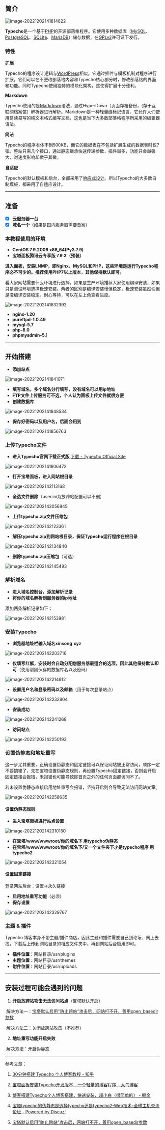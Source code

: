 ## 简介

![image-20221202141814622](https://cdn.jsdelivr.net/gh/sxfinn/CDN/img/202212021418853.png)

**Typecho**是一个基于[PHP](https://zh.m.wikipedia.org/wiki/PHP)的开源部落格程序。它使用多种数据库（[MySQL](https://zh.m.wikipedia.org/wiki/MySQL)、[PostgreSQL](https://zh.m.wikipedia.org/wiki/PostgreSQL)、[SQLite](https://zh.m.wikipedia.org/wiki/SQLite)、[MariaDB](https://zh.m.wikipedia.org/wiki/MariaDB)）储存数据，在[GPLv2](https://zh.m.wikipedia.org/wiki/GNU通用公共许可协议)许可证下发行。



### 特性

**扩展**

Typecho的程序设计逻辑与[WordPress](https://zh.m.wikipedia.org/wiki/WordPress)相似，它通过插件与模板机制对程序进行扩展。它们可以在不更改部落格内容和Typecho核心部分时，修改部落格的界面和功能。同时Typecho使用独特的模块化架构，这使得扩展十分便利。

**Markdown**

Typecho使用的是[Markdown](https://zh.m.wikipedia.org/wiki/Markdown)语法，通过HyperDown（页面存档备份，(存于互联网档案馆）解析器进行解析。Markdown是一种轻量级标记语言，它允许人们使用易读易写的纯文本格式编写文档，这也是当下大多数部落格程序所采用的编辑器语法。

**简洁**

Typecho的程序本体不到500KB，而它的数据表在不包括扩展生成的数据表时仅7张。整站只需几个接口，通过静态继承快速传递参数，插件越多，功能只会越强大，对速度影响却微乎其微。

**自适应**

Typecho的默认模板和后台，全部采用了[响应式设计](https://zh.m.wikipedia.org/wiki/响应式网页设计)。所以Typecho的大多数自制模板，都采用了自适应设计。

---



## 准备

- [x] **云服务器一台**
- [x] **域名一个**（如果是国内服务器需要备案）

### 本教程使用的环境

* **CentOS 7.9.2009 x86_64(Py3.7.9)**
* **宝塔面板腾讯云专享版 7.9.3（预装）**



**进入面板，安装LNMP，即Nginx、MySQL和PHP，这些环境是运行Typecho程序必不可少的。推荐使用PHP7以上版本，其他保持默认即可。**

看大家网站需要什么环境进行选择。如果是生产环境推荐大家使用编译安装，如果只是测试环境选择极速安装。两者的区别是编译安装慢但稳定，极速安装虽然快但是没编译安装稳定。耐心等待，可以在左上角查看进度。

![image-20221202141832392](https://cdn.jsdelivr.net/gh/sxfinn/CDN/img/202212021418460.png)

* **nginx-1.20**
* **pureftpd-1.0.49**
* **mysql-5.7**
* **php-8.0**
* **phpmyadmin-5.1**

---



## 开始搭建

* **添加站点**

![image-20221202141841071](https://cdn.jsdelivr.net/gh/sxfinn/CDN/img/202212021418226.png)

* **填写域名，多个域名分行填写，没有域名可以用ip地址**
* **FTP文件上传服务可不选，个人认为面板上传文件就很方便**
* **创建数据库**

![image-20221202141848534](https://cdn.jsdelivr.net/gh/sxfinn/CDN/img/202212021418638.png)

* **保存好密码以及用户名，后面会用到**

![image-20221202141856763](https://cdn.jsdelivr.net/gh/sxfinn/CDN/img/202212021418814.png)



### 上传Typecho文件

* **进入Typecho官网下载正式版**  [下载 - Typecho Official Site](https://typecho.org/download)

![image-20221202141906472](https://cdn.jsdelivr.net/gh/sxfinn/CDN/img/202212021419608.png)

* **打开宝塔面板，进入网站根目录**

![image-20221202142113168](https://cdn.jsdelivr.net/gh/sxfinn/CDN/img/202212021421264.png)

* **全选文件删除**（user.ini为放跨站配置可以不删)

![image-20221202142056945](https://cdn.jsdelivr.net/gh/sxfinn/CDN/img/202212021420128.png)

* **上传typecho.zip文件压缩包**

![image-20221202142123361](https://cdn.jsdelivr.net/gh/sxfinn/CDN/img/202212021421577.png)

* **解压typecho.zip到网站根目录，保证Typecho运行程序在根目录**

![image-20221202142134840](https://cdn.jsdelivr.net/gh/sxfinn/CDN/img/202212021421963.png)

* **删除typecho.zip压缩包**（可选）

![image-20221202142145493](https://cdn.jsdelivr.net/gh/sxfinn/CDN/img/202212021421660.png)



### 解析域名

* **进入域名控制台，添加解析记录**
* **将你的域名解析到服务器的ip地址**

添加两条解析记录如下：

![image-20221202142153981](https://cdn.jsdelivr.net/gh/sxfinn/CDN/img/202212021421035.png)



### 安装Typecho

* **浏览器地址栏输入域名xinsong.xyz**

![image-20221202142203716](https://cdn.jsdelivr.net/gh/sxfinn/CDN/img/202212021422843.png)

* **仅填写红框，安装时会自动分配您服务器最适合的选项，因此其他保持默认即可**（使用刚刚保存的数据库名以及密码）

![image-20221202142214612](https://cdn.jsdelivr.net/gh/sxfinn/CDN/img/202212021422774.png)

* **设置用户名和登录密码以及邮箱**（用于每次登录站点）

![image-20221202142232804](https://cdn.jsdelivr.net/gh/sxfinn/CDN/img/202212021422919.png)

* **安装成功**

![image-20221202142241268](https://cdn.jsdelivr.net/gh/sxfinn/CDN/img/202212021422496.png)

* **访问站点**



![image-20221202142250193](https://cdn.jsdelivr.net/gh/sxfinn/CDN/img/202212021422443.png)



### 设置伪静态和地址重写

这一步尤其重要，正确设置伪静态和固定链接可以保证网站被正常访问，顺序一定不要搞错了，先在宝塔设置伪静态规则，再设置Typecho固定链接，否则会开启固定链接会报错，未报错也可能导致除首页之外的任何页面都访问不了。

若未设置伪静态直接启用地址重写会报错，坚持开启则会导致无法访问网站文章。

![image-20221202142258635](https://cdn.jsdelivr.net/gh/sxfinn/CDN/img/202212021422712.png)

#### 设置伪静态规则

* **进入宝塔面板进行站点设置**

![image-20221202142310150](https://cdn.jsdelivr.net/gh/sxfinn/CDN/img/202212021423384.png)

* **在宝塔/www/wwwroot/你的域名下 用typecho伪静态**
* **在宝塔/www/wwwroot/你的域名下/又一个文件夹下才是typecho程序 用typecho2**

![image-20221202142321054](https://cdn.jsdelivr.net/gh/sxfinn/CDN/img/202212021423164.png)

#### 设置固定链接

登录网站后台：设置→永久链接

* **启用地址重写功能**（必须）
* **保存设置**

![image-20221202142329767](https://cdn.jsdelivr.net/gh/sxfinn/CDN/img/202212021423917.png)



### 主题 & 插件

Typecho 博客本身不带主题/插件商店，因此主题和插件需要自己到论坛、网上去找，下载后上传到网站目录的相应文件夹中，再到网站后台启用即可。

- **插件位置**：网站目录/usr/plugins
- **主题位置**：网站目录/usr/themes
- **附件位置**：网站目录/usr/uploads

---



## 安装过程可能会遇到的问题

1. **开启放跨站攻击无法访问站点**（宝塔默认开启）

​		解决方法一：[宝塔默认启用"防止跨站"攻击后，网站打不开，善用open_basedir参数](http://sebcxy.com/article/95)

​		解决方法二：关闭放跨站攻击（不推荐）

2. **地址重写功能开启失败**

​		解决方法：开启伪静态

---

参考文章：

1. [30分钟搭建 Typecho 个人博客教程 - 知乎](https://zhuanlan.zhihu.com/p/34211709)

2. [宝塔面板安装Typecho开发版本 – 一个轻量的博客程序 - 大鸟博客](https://www.daniao.org/11348.html)

3. [博客搭建Typecho个人博客搭建，快速安装，超小白（很简单的） - 掘金](https://juejin.cn/post/6847902219690328071#heading-3)

4. [宝塔typecho的伪静态是选择typecho还是typecho2-Web技术-全球主机交流论坛 - Powered by Discuz!](https://91ai.net/thread-844024-3-1.html)

5. [宝塔默认启用"防止跨站"攻击后，网站打不开，善用open_basedir参数](http://sebcxy.com/article/95)





